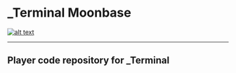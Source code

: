 # _Terminal Moonbase

<link width="50%" height="auto"><a href="https://terminal.c1games.com/"><img src="https://ai-games.s3-us-west-2.amazonaws.com/assets/terminalX/playing.gif" alt="alt text" height="auto"></a></div>

---

## Player code repository for  _Terminal